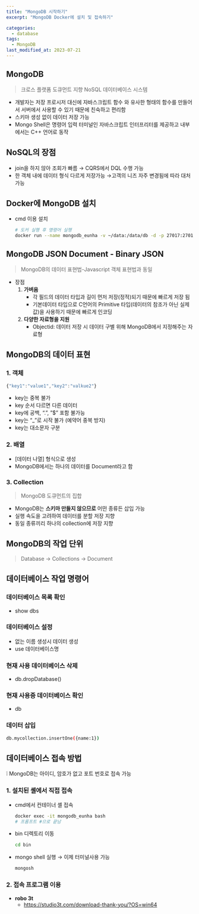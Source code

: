 ```yaml
---
title: "MongoDB 시작하기"
excerpt: "MongoDB Docker에 설치 및 접속하기"

categories:
  - database
tags:
  - MongoDB
last_modified_at: 2023-07-21
---
```


## MongoDB

> 크로스 플랫폼 도큐먼트 지향 NoSQL 데이터베이스 시스템
> 

- 개발자는 저장 프로시저 대신에 자바스크립트 함수 와 유사한 형태의 함수를 만들어서 서버에서 사용할 수 있기 때문에 친숙하고 편리함
- 스키마 생성 없이 데이터 저장 가능
- Mongo Shell은 명령어 입력 터미널인 자바스크립트 인터프리터를 제공하고 내부에서는 C++ 언어로 동작

## NoSQL의 장점

- join을 하지 않아 조회가 빠름 → CQRS에서 DQL 수행 가능
- 한 객체 내에 데이터 형식 다르게 저장가능 →고객의 니즈 자주 변경됨에 따라 대처 가능

## Docker에 MongoDB 설치

- cmd 이용 설치
    
    ```bash
    # 도커 실행 후 명령어 실행
    docker run --name mongodb_eunha -v ~/data:/data/db -d -p 27017:27017 mongo
    ```
    

## MongoDB JSON Document - Binary JSON

> MongoDB의 데이터 표현법-Javascript 객체 표현법과 동일
> 

- 장점
    1. **가벼움**
        - 각 필드의 데이터 타입과 길이 먼저 저장(정적)되기 때문에 빠르게 저장 됨
        - 기본데이터 타입으로 C언어의 Primitive  타입(데이터의 참조가 아닌 실제 값)을 사용하기 때문에 빠르게 인코딩
    2. **다양한 자료형을 지원**
        - Objectid: 데이터 저장 시 데이터 구별 위해 MongoDB에서 지정해주는 자료형

## MongoDB의 데이터 표현

### 1. 객체

```jsx
{"key1":"value1","key2":"valkue2"}
```

- key는 중복 불가
- key 순서 다르면 다른 데이터
- key에 공백, “.”, ”$” 포함 불가능
- key는 “_”로 시작 불가 (예약어 중복 방지)
- key는 대소문자 구분

### 2. 배열

- [데이터 나열] 형식으로 생성
- MongoDB에서는 하나의 데이터를 Document라고 함

### 3. Collection

> MongoDB 도큐먼트의 집합
> 

- MongoDB는 **스키마 만들지 않으므로** 어떤 종류든 삽입 가능
- 실행 속도을 고려하여 데이터를 분할 저장 지향
- 동일 종류끼리 하나의 collection에 저장 지향

## MongoDB의 작업 단위

> Database → Collections → Document
> 

## 데이터베이스 작업 명령어

### 데이터베이스 목록 확인

- show dbs


### 데이터베이스 설정
- 없는 이름 생성시 데이터 생성
- use 데이터베이스명


### 현재 사용 데이터베이스 삭제

- db.dropDatabase()


### 현재 사용중 데이터베이스 확인

- db

### 데이터 삽입

```bash
db.mycollection.insertOne({name:1})
```

## 데이터베이스 접속 방법

❕ MongoDB는 아이디, 암호가 없고 포트 번호로 접속 가능    

### 1. 설치된 셸에서 직접 접속

- cmd에서 컨테이너 셸 접속
    
    ```bash
    docker exec -it mongodb_eunha bash
    # 프롬프트 #으로 끝남
    ```
    
- bin 디렉토리 이동
    
    ```bash
    cd bin
    ```
    
- mongo shell 실행 → 이제 터미널사용 가능
    
    ```bash
    mongosh
    ```
    

### 2. 접속 프로그램 이용

- **robo 3t**
    - https://studio3t.com/download-thank-you/?OS=win64